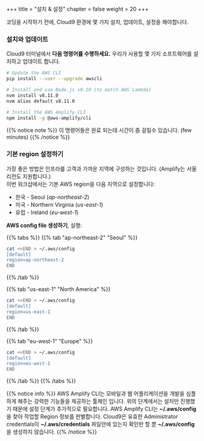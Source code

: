 +++
title = "설치 & 설정"
chapter = false
weight = 20
+++

코딩을 시작하기 전에, Cloud9 환경에 몇 가지 설치, 업데이트, 설정을 해야합니다.

### 설치와 업데이트

Cloud9 터미널에서 **다음 명령어를 수행하세요.**  우리가 사용할 몇 가지 소프트웨어를 설치하고 업데이트 합니다.

```bash
# Update the AWS CLI
pip install --user --upgrade awscli

# Install and use Node.js v8.10 (to match AWS Lambda)
nvm install v8.11.0
nvm alias default v8.11.0

# Install the AWS Amplify CLI
npm install -g @aws-amplify/cli
```

{{% notice note %}}
이 명령어들은 완료 되는데 시간이 좀 걸릴수 있습니다. (few minutes)
{{% /notice %}}

### 기본 region 설정하기  

가장 좋은 방법은 인프라를 고객과 가까운 지역에 구성하는 것입니다. (Amplify는 서울 리전도 지원합니다.)    
이번 워크샵에서는 기본 AWS region을 다음 지역으로 설정합니다:    
-  한국 - Seoul (*ap-northeast-2*)  
-  미국 - Northern Virginia (*us-east-1*)  
-  유럽 - Ireland (*eu-west-1*) 

**AWS config file 생성하기**, 실행:

{{% tabs %}}
{{% tab "ap-northeast-2" "Seoul" %}}
```bash
cat <<END > ~/.aws/config
[default]
region=ap-northeast-2
END
```
{{% /tab %}}

{{% tab "us-east-1" "North America" %}}
```bash
cat <<END > ~/.aws/config
[default]
region=us-east-1
END
```
{{% /tab %}}

{{% tab  "eu-west-1"  "Europe" %}}
```bash
cat <<END > ~/.aws/config
[default]
region=eu-west-1
END
```
{{% /tab %}}
{{% /tabs %}}

{{% notice info %}}
AWS Amplify CLI는 모바일과 웹 어플리케이션을 개발을 심플하게 해주는 강력한 기능들을 제공하는 툴체인 입니다. 위의 단계에서는 설치만 진행했기 때문에 설정 단계가 추가적으로 필요합니다. 
AWS Amplify CLI는 **~/.aws/config**을 찾아 작업할 Region 정보를 판별합니다.
Cloud9은 유효한 Administrator credentials이 **~/.aws/credentials** 파일안에 있는지 확인만 할 뿐 **~/.aws/config**을 생성하지 않습니다.
{{% /notice %}}